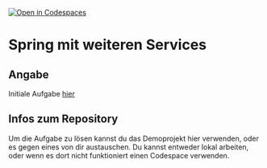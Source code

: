 [![Open in Codespaces](https://classroom.github.com/assets/launch-codespace-7f7980b617ed060a017424585567c406b6ee15c891e84e1186181d67ecf80aa0.svg)](https://classroom.github.com/open-in-codespaces?assignment_repo_id=11098464)
# Spring mit weiteren Services

## Angabe

Initiale Aufgabe [hier](https://maximiliankraft.github.io/Assignments/4XBGM/MultiService/README.html)

## Infos zum Repository

Um die Aufgabe zu lösen kannst du das Demoprojekt hier verwenden, oder es gegen eines von dir austauschen. Du kannst entweder lokal arbeiten, oder wenn es dort nicht funktioniert einen Codespace verwenden.



